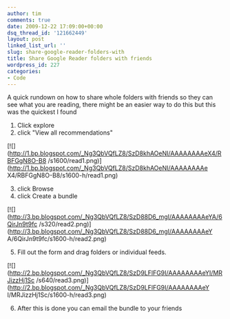 ```yaml
---
author: tim
comments: true
date: 2009-12-22 17:09:00+00:00
dsq_thread_id: '121662449'
layout: post
linked_list_url: ''
slug: share-google-reader-folders-with
title: Share Google Reader folders with friends
wordpress_id: 227
categories:
- Code
---
```


A quick rundown on how to share whole folders with friends so they can see
what you are reading, there might be an easier way to do this but this was the
quickest I found  

  1. Click explore
  2. click "View all recommendations"  
  

[![](http://1.bp.blogspot.com/_Ng3QbVQfLZ8/SzD8khAOeNI/AAAAAAAAeX4/RBFGgN8O-B8
/s1600/read1.png)](http://1.bp.blogspot.com/_Ng3QbVQfLZ8/SzD8khAOeNI/AAAAAAAAe
X4/RBFGgN8O-B8/s1600-h/read1.png)

  3. click Browse
  4. click Create a bundle  
  
  
  

[![](http://3.bp.blogspot.com/_Ng3QbVQfLZ8/SzD88D6_mgI/AAAAAAAAeYA/6QirJn9t9fc
/s320/read2.png)](http://3.bp.blogspot.com/_Ng3QbVQfLZ8/SzD88D6_mgI/AAAAAAAAeY
A/6QirJn9t9fc/s1600-h/read2.png)  

  
  

  5. Fill out the form and drag folders or individual feeds.  
  
  

[![](http://2.bp.blogspot.com/_Ng3QbVQfLZ8/SzD9LFlFG9I/AAAAAAAAeYI/MRJizzHj1Sc
/s640/read3.png)](http://2.bp.blogspot.com/_Ng3QbVQfLZ8/SzD9LFlFG9I/AAAAAAAAeY
I/MRJizzHj1Sc/s1600-h/read3.png)  

  
  

  6. After this is done you can email the bundle to your friends  

